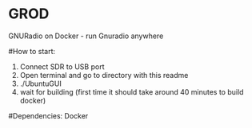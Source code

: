 # GROD
GNURadio on Docker - run Gnuradio anywhere

#How to start:

1) Connect SDR to USB port
2) Open terminal and go to directory with this readme
3) ./UbuntuGUI
4) wait for building (first time it should take around 40 minutes to build docker)

#Dependencies:
Docker
